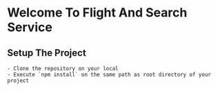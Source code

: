 # Welcome To Flight And Search Service

## Setup The Project

    - Clone the repository on your local
    - Execute `npm install` on the same path as root directory of your project
    